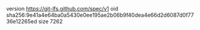 version https://git-lfs.github.com/spec/v1
oid sha256:9e41a4e64ba0a5430e0ee195ae2b06b9f40dea4e66d2d6087d0f7736e12265ed
size 7262
